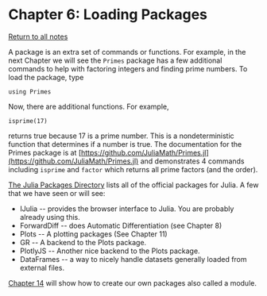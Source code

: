 Chapter 6: Loading Packages
========

[Return to all notes](index.html)

A package is an extra set of commands or functions.  For example, in the next Chapter we will see the `Primes` package has a few additional commands to help with factoring integers and finding prime numbers.  To load the package, type
```
using Primes
```

Now, there are additional functions.  For example,
```
isprime(17)
```

returns true because 17 is a prime number.   This is a nondeterministic function that determines if a number is true. The documentation for the Primes package is at  [https://github.com/JuliaMath/Primes.jl](https://github.com/JuliaMath/Primes.jl) and demonstrates 4 commands including `isprime` and `factor` which returns all prime factors (and the order).


[The Julia Packages Directory]([http://pkg.julialang.org/) lists all of the official packages for Julia.  A few that we have seen or will see:

* IJulia -- provides the browser interface to Julia.  You are probably already using this.
* ForwardDiff -- does Automatic Differentiation (see Chapter 8)
* Plots -- A plotting packages (See Chapter 11)
* GR -- A backend to the Plots package.
* PlotlyJS -- Another nice backend to the Plots package.
* DataFrames -- a way to nicely handle datasets generally loaded from external files.

[Chapter 14](ch14.html) will show how to create our own packages also called a module.
